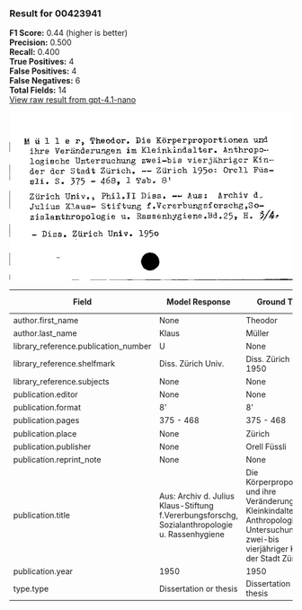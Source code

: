### Result for 00423941
**F1 Score:** 0.44 (higher is better)<br>**Precision:** 0.500<br>**Recall:** 0.400<br>**True Positives:** 4<br>**False Positives:** 4<br>**False Negatives:** 6<br>**Total Fields:** 14<br>[View raw result from gpt-4.1-nano](https://github.com/RISE-UNIBAS/humanities_data_benchmark/blob/main/results/2025-09-02/T0162/request_T0162_00423941.json)

<img src="https://github.com/RISE-UNIBAS/humanities_data_benchmark/blob/main/benchmarks/zettelkatalog/images/00423941.jpg?raw=true" alt="00423941" width="600px">

| Field | Model Response | Ground Truth | Fuzzy Score | Match |
|-------|----------------|--------------|-------------|-------|
| author.first_name | None | Theodor | 0.000 | ❌ |
| author.last_name | Klaus | Müller | 0.182 | ❌ |
| library_reference.publication_number | U | None | 0.000 | ❌ |
| library_reference.shelfmark | Diss. Zürich Univ. | Diss. Zürich Univ. 1950 | 0.878 | ❌ |
| library_reference.subjects | None | None | 1.000 | ✅ |
| publication.editor | None | None | 1.000 | ✅ |
| publication.format | 8' | 8' | 1.000 | ✅ |
| publication.pages | 375 - 468 | 375 - 468 | 1.000 | ✅ |
| publication.place | None | Zürich | 0.000 | ❌ |
| publication.publisher | None | Orell Füssli | 0.000 | ❌ |
| publication.reprint_note | None | None | 1.000 | ✅ |
| publication.title | Aus: Archiv d. Julius Klaus-Stiftung f.Vererbungsforschg, Sozialanthropologie u. Rassenhygiene | Die Körperproportionen und ihre Veränderungen im Kleinkindalter. Anthropologische Untersuchung zwei-bis vierjähriger Kinder der Stadt Zürich. | 0.357 | ❌ |
| publication.year | 1950 | 1950 | 1.000 | ✅ |
| type.type | Dissertation or thesis | Dissertation or thesis | 1.000 | ✅ |
